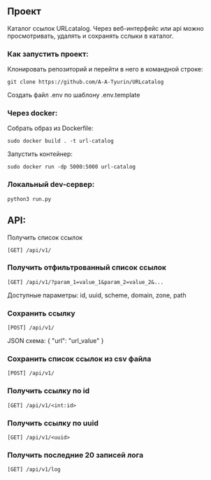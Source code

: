 ## Проект

Каталог ссылок URLcatalog. Через веб-интерфейс или api можно просмотривать, удалять и сохранять сслыки в каталог. 

### Как запустить проект:

Клонировать репозиторий и перейти в него в командной строке:

```
git clone https://github.com/A-A-Tyurin/URLcatalog
```

Создать файл .env по шаблону .env.template

### Через docker:

Собрать образ из Dockerfile:

```
sudo docker build . -t url-catalog
```

Запустить контейнер:

```
sudo docker run -dp 5000:5000 url-catalog
```

### Локальный dev-сервер:

```
python3 run.py
```

## API:

Получить список ссылок

```
[GET] /api/v1/
```

### Получить отфильтрованный список ссылок

```
[GET] /api/v1/?param_1=value_1&param_2=value_2&...
```
Доступные параметры: id, uuid, scheme, domain, zone, path

### Сохранить ссылку

```
[POST] /api/v1/
```
JSON схема: { "url": "url_value" }

### Сохранить список ссылок из csv файла

```
[POST] /api/v1/
```

### Получить ссылку по id

```
[GET] /api/v1/<int:id>
```

### Получить ссылку по uuid

```
[GET] /api/v1/<uuid>
```

### Получить последние 20 записей лога

```
[GET] /api/v1/log
```
